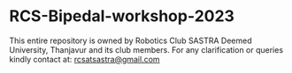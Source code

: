 # RCS-Bipedal-workshop-2023
This entire repository is owned by Robotics Club SASTRA Deemed University, Thanjavur and its club members. For any clarification or queries kindly contact at: rcsatsastra@gmail.com
